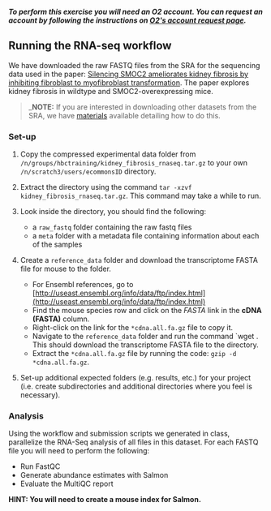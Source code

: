 _**To perform this exercise you will need an O2 account. You can request an account by following the instructions on [O2's account request page](https://harvardmed.service-now.com/stat?id=service_catalog_cards&sys_id=5165e1dbdb209050b642f27139961979&sysparm_category=991a7f2edb890c10b642f2713996196a).**_

## Running the RNA-seq workflow

We have downloaded the raw FASTQ files from the SRA for the sequencing data used in the paper: [Silencing SMOC2 ameliorates kidney fibrosis by inhibiting fibroblast to myofibroblast transformation](https://pubmed.ncbi.nlm.nih.gov/28422762/). The paper explores kidney fibrosis in wildtype and SMOC2-overexpressing mice. 

>_**NOTE:** If you are interested in downloading other datasets from the SRA, we have [materials](https://hbctraining.github.io/Accessing_public_genomic_data/lessons/downloading_from_SRA.html) available detailing how to do this.

### Set-up
1. Copy the compressed experimental data folder from `/n/groups/hbctraining/kidney_fibrosis_rnaseq.tar.gz` to your own `/n/scratch3/users/ecommonsID` directory.
2. Extract the directory using the command `tar -xzvf kidney_fibrosis_rnaseq.tar.gz`. This command may take a while to run.
3. Look inside the directory, you should find the following:

    - a `raw_fastq` folder containing the raw fastq files
    - a `meta` folder with a metadata file containing information about each of the samples
4. Create a `reference_data` folder and download the transcriptome FASTA file for mouse to the folder. 

    - For Ensembl references, go to [http://useast.ensembl.org/info/data/ftp/index.html](http://useast.ensembl.org/info/data/ftp/index.html)
    - Find the mouse species row and click on the *FASTA* link in the **cDNA (FASTA)** column. 
    - Right-click on the link for the `*cdna.all.fa.gz` file to copy it.
    - Navigate to the `reference_data` folder and run the command `wget <paste contents of link>. This should download the transcriptome FASTA file to the directory.
    - Extract the `*cdna.all.fa.gz` file by running the code: `gzip -d *cdna.all.fa.gz`.
5. Set-up additional expected folders (e.g. results, etc.) for your project (i.e. create subdirectories and additional directories where you feel is necessary). 

### Analysis
Using the workflow and submission scripts we generated in class, parallelize the RNA-Seq analysis of all files in this dataset. For each FASTQ file you will need to perform the following:

  - Run FastQC
  - Generate abundance estimates with Salmon
  - Evaluate the MultiQC report
 
  **HINT: You will need to create a mouse index for Salmon.** 
